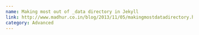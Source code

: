 ```yaml
---
name: Making most out of _data directory in Jekyll
link: http://www.madhur.co.in/blog/2013/11/05/makingmostdatadirectory.html
category: Advanced
---
```

